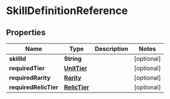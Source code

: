 

# SkillDefinitionReference


## Properties

| Name | Type | Description | Notes |
|------------ | ------------- | ------------- | -------------|
|**skillId** | **String** |  |  [optional] |
|**requiredTier** | [**UnitTier**](UnitTier.md) |  |  [optional] |
|**requiredRarity** | [**Rarity**](Rarity.md) |  |  [optional] |
|**requiredRelicTier** | [**RelicTier**](RelicTier.md) |  |  [optional] |



